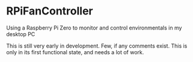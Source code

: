 # RPiFanController
Using a Raspberry Pi Zero to monitor and control environmentals in my desktop PC

This is still very early in development. Few, if any comments exist. This is only in its first functional state, and needs a lot of work.
